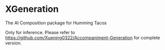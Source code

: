 # XGeneration
The AI Composition package for Humming Tacos

Only for inference. Please refer to https://github.com/Xuening0322/Accompaniment-Generation for complete version.
